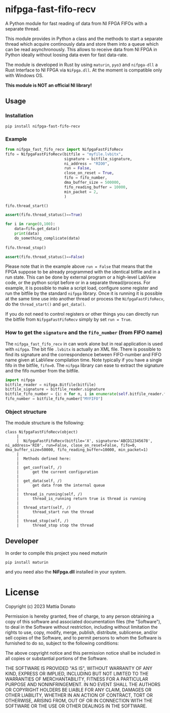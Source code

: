 # nifpga-fast-fifo-recv
A Python module for fast reading of data from NI FPGA FIFOs with a separate thread.

This module provides in Python a class and the methods to start a separate thread which acquire continously 
data and store them into a queue which can be read asynchronously. 
This allows to receive data from NI FPGA in Python ideally without loosing data even for fast data-rate.

The module is developed in Rust by using `maturin`, `pyo3` and `nifpga-dll` 
a Rust Interface to NI FPGA via `NiFpga.dll`.
At the moment is compatible only with Windows OS.

**This module is NOT an official NI library!**

## Usage ##
### Installation ###
```
pip install nifpga-fast-fifo-recv
```

### Example ###

```python
from nifpga_fast_fifo_recv import NifpgaFastFifoRecv
fifo = NifpgaFastFifoRecv(bitfile = "myfile.lvbitx",
                          signature = bitfile_signature,
                          ni_address = "RIO0",
                          run = False,
                          close_on_reset = True,
                          fifo = fifo_number,
                          dma_buffer_size = 500000,
                          fifo_reading_buffer = 10000,
                          min_packet = 2,
                          )

fifo.thread_start()

assert(fifo.thread_status()==True)

for i in range(0,100):
    data=fifo.get_data()
    print(data)
    do_something_complicate(data)
    
fifo.thread_stop()

assert(fifo.thread_status()==False)
```

Please note that in the example above `run = False` that means that the FPGA suppose to be already programmed
with the identical bitfile and in a run state. This can be done by external program or a high-level LabView code,
or the python script before or in a separate thread/process. For example, it is possible to make a script load,
configure some register and run the bitfile by the standard `nifpga` library.
Once it is running it is possible at the same time use into another thread or process the
`NifpgaFastFifoRecv`, do the `thread_start()` and `get_data()`.

If you do not need to control registers or other things you can directly run the bitfile from `NifpgaFastFifoRecv`
simply by set `run = True`.

### How to get the `signature` and the `fifo_number` (from FIFO name)
The `nifpga_fast_fifo_recv` in can work alone but in real application is used with `nifpga`.
The bit file `.lvbitx` is actually an XML file. There is possible to find its signature and the correspondence between 
FIFO-number and FIFO name given at LabView compilation time.
Note typically if you have a single fifo in the bitfile, `fifo=0`.
The `nifpga` library can ease to extract the signature and the fifo number from the bitfile.

```python
import nifpga
bitfile_reader = nifpga.Bitfile(bitfile)
bitfile_signature = bitfile_reader.signature
bitfile_fifo_number = {i: n for n, i in enumerate(self.bitfile_reader.fifos.keys())}
fifo_number = bitfile_fifo_number["MYFIFO"]
```


### Object structure ###
The module structure is the following:

```
class NifpgaFastFifoRecv(object)
     |
     |  NifpgaFastFifoRecv(bitfile='X', signature='ABCD12345678', ni_address='RI0', run=False, close_on_reset=False, fifo=0, dma_buffer_size=50000, fifo_reading_buffer=10000, min_packet=1)
     |  
     |  Methods defined here:
     |  
     |  get_conf(self, /)
     |      get the current configuration
     |  
     |  get_data(self, /)
     |      get data from the internal queue
     |  
     |  thread_is_running(self, /)
     |      thread_is_running return true is thread is running
     |  
     |  thread_start(self, /)
     |      thread_start run the thread
     |  
     |  thread_stop(self, /)
     |      thread_stop stop the thread
```



## Developer ##

In order to compile this project you need *maturin* 

```
pip install maturin
```

and you need also the **NiFpga.dll** installed in your system.

# License #
Copyright (c) 2023 Mattia Donato

Permission is hereby granted, free of charge, to any person
obtaining a copy of this software and associated documentation
files (the "Software"), to deal in the Software without
restriction, including without limitation the rights to use,
copy, modify, merge, publish, distribute, sublicense, and/or sell
copies of the Software, and to permit persons to whom the
Software is furnished to do so, subject to the following
conditions:

The above copyright notice and this permission notice shall be
included in all copies or substantial portions of the Software.

THE SOFTWARE IS PROVIDED "AS IS", WITHOUT WARRANTY OF ANY KIND,
EXPRESS OR IMPLIED, INCLUDING BUT NOT LIMITED TO THE WARRANTIES
OF MERCHANTABILITY, FITNESS FOR A PARTICULAR PURPOSE AND
NONINFRINGEMENT. IN NO EVENT SHALL THE AUTHORS OR COPYRIGHT
HOLDERS BE LIABLE FOR ANY CLAIM, DAMAGES OR OTHER LIABILITY,
WHETHER IN AN ACTION OF CONTRACT, TORT OR OTHERWISE, ARISING
FROM, OUT OF OR IN CONNECTION WITH THE SOFTWARE OR THE USE OR
OTHER DEALINGS IN THE SOFTWARE.


